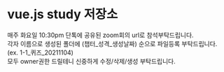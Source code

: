 # vue.js study 저장소 
매주 화요일 10:30pm 단톡에 공유된 zoom회의 url로 참석부탁드립니다.  
각자 이름으로 생성된 폴더에 (챕터_성격_생성날짜) 순으로 파일등록 부탁드립니다. (ex. 1-1_퀴즈_20211104)  
모두 owner권한 드릴테니 신중하게 수정/삭제/생성 부탁드립니다.  
